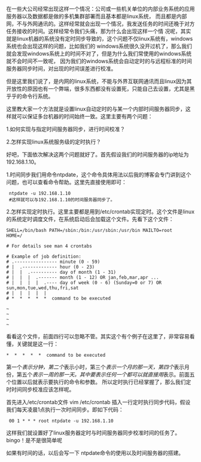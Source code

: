 在一些大公司经常出现这样一个情况：公司或一些机关单位的内部业务系统的应用服务器以及数据都是做的多机集群部署而且基本都是linux系统， 而且都是内部网，不与外网通讯的。这样经常就会出现一个情况，我发送任务的时间还晚于对方任务接收的时间。这样经常令我们头痛，那为什么会出现这样一个情 况呢，其实就是linux机器的系统没有定时同步导致的，这个问题不仅linux系统有，windows系统也会出现这样的问题，比如我们的 windows系统很久没开过机了，那么我们就会发现windows系统上的时间不对了，但是为什么我们常使用的windows系统就不会时间不一致呢， 因为我们的windows系统会自动定时的与远程标准的时间服务器同步时间，对出现的时间误差进行校准。

但是这里我们说了，是内网的linux系统，不能与外界互联网通讯而且linux因为其开放性的原因也有一个弊端，很多东西都没有设置死，只能自己去设置，尤其是黑乎乎的命令行系统。

这里教大家一个方法就是设置linux自动定时的与某一个内部时间服务器同步，这样就可以保证多台机器的时间始终一致。这里主要有两个问题：

1.如何实现与指定时间服务器同步，进行时间校准？

2.怎样实现linux系统服务级的定时执行？

好吧，下面依次解决这两个问题就好了。首先假设我们的时间服务器的ip地址为192.168.1.10。

1.时间同步我们用命令ntpdate，这个命令具体用法以后我的博客会专门讲到这个问题，也可以查看命令帮助。这里先直接使用即可：

```
 ntpdate -u 192.168.1.10 
 #这样就可以与192.168.1.10的时间服务器同步了。
 ```

2.怎样实现定时执行。这里主要都是用到/etc/crontab实现定时。这个文件是linux的系统定时调度文件，在系统启动后会加载这个文件。先看下这个文件：

```
SHELL=/bin/bash PATH=/sbin:/bin:/usr/sbin:/usr/bin MAILTO=root
HOME=/

# For details see man 4 crontabs

# Example of job definition:
# .---------------- minute (0 - 59)
# |  .------------- hour (0 - 23)
# |  |  .---------- day of month (1 - 31)
# |  |  |  .------- month (1 - 12) OR jan,feb,mar,apr ...
# |  |  |  |  .---- day of week (0 - 6) (Sunday=0 or 7) OR sun,mon,tue,wed,thu,fri,sat
# |  |  |  |  |
# *  *  *  *  *  command to be executed

~
~
~
~
```
看看这个文件，前面四行可以忽略不管。其实这个有个例子在这里了，非常容易看懂，关键就是这一行：
```
*  *  *  *  *  command to be executed
```
第一个*表示分钟，第二个*表示小时，第三个*表示一个月的那一天，第四个*表示月份，第五个*表示一周的那一天。其中要表示任何一个都可以就直接用*表示。前面五个位置以后就表示要执行的命令和参数。
所以定时执行已经掌握了，那么我们定时时间同步校准应该怎样呢。

首先进入/etc/crontab文件 vim /etc/crontab
插入一行定时执行同步代码，假设我们每天凌晨1点执行一次时间同步。即如下代码：
```
 00 1 * * * root ntpdate -u 192.168.1.10
 ```
这样我们就设置好了linux服务器定时与时间服务器同步校准时间的任务了。bingo！是不是很简单呢

如果有时间的话，以后会写一下 ntpdate命令的使用以及时间服务器的搭建。